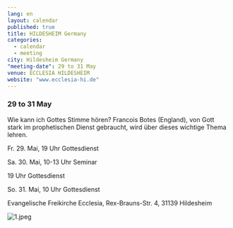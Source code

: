 ```yaml
---
lang: en
layout: calendar
published: true
title: HILDESHEIM Germany
categories: 
  - calendar
  - meeting
city: Hildesheim Germany
"meeting-date": 29 to 31 May
venue: ECCLESIA HILDESHEIM
website: "www.ecclesia-hi.de"
---
```





### 29 to 31 May

Wie kann ich
 Gottes Stimme hören?
 Francois Botes (England),
 von Gott stark im prophetischen Dienst gebraucht,
 wird über dieses wichtige Thema lehren.
 
 Fr. 29. Mai, 19 Uhr Gottesdienst
 
 Sa. 30. Mai, 10-13 Uhr Seminar
 
 19 Uhr Gottesdienst
 
 So. 31. Mai, 10 Uhr Gottesdienst

Evangelische Freikirche Ecclesia,
Rex-Brauns-Str. 4, 31139 Hildesheim

![1.jpeg]({{site.baseurl}}/assets/images/1.jpeg)

